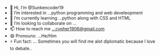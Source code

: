 - 👋 Hi, I’m @Sunkencoder19
- 👀 I’m interested in ...python programming and web develeopment
- 🌱 I’m currently learning ...python along with CSS and HTML
- 💞️ I’m looking to collaborate on ...
- 📫 How to reach me ...cypher1906@gmail.com
- 😄 Pronouns: ...He/Him
- ⚡ Fun fact: ... Sometimes you will find me alot diplomatic because I love to debate..

<!---
Fattesing1905/Fattesing1905 is a ✨ special ✨ repository because its `README.md` (this file) appears on your GitHub profile.
You can click the Preview link to take a look at your changes.
--->
